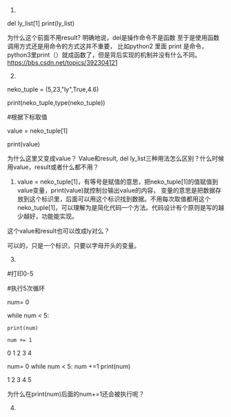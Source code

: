 
1.
 del ly_list[1]
print(ly_list)

为什么这个前面不用result?
明确地说，del是操作命令不是函数 至于是使用函数调用方式还是用命令的方式这并不重要， 比如python2 里面 print 是命令，python3里print（）就成函数了，但是背后实现的机制并没有什么不同。
https://bbs.csdn.net/topics/392304121

2.
neko_tuple = (5,23,"ly",True,4.6)

print(neko_tuple,type(neko_tuple))

#根据下标取值

value = neko_tuple[1]

print(value)

为什么这里又变成value？
Value和result, del ly_list三种用法怎么区别？什么时候用value，result或者什么都不用？

1. value = neko_tuple[1]，有等号是赋值的意思，把neko_tuple[1]的值赋值到value变量，print(value)就控制台输出value的内容，
变量的意思是把数据存放到这个标识里，后面可以用这个标识找到数据。不用每次取值都用这个neko_tuple[1]，可以理解为是简化代码一个方法。代码设计有个原则是写的越少越好，功能能实现。

这个value和result也可以改成ly对么？

可以的，只是一个标识，只要以字母开头的变量。



3.
#打印0-5


#执行5次循环

num= 0

while num < 5:

    print(num)
    
    num += 1

0
1
2
3
4

num= 0
while num < 5:
    num +=1
    print(num)
    

1
2
3
4
5

为什么在print(num)后面的num+=1还会被执行呢？

4.










